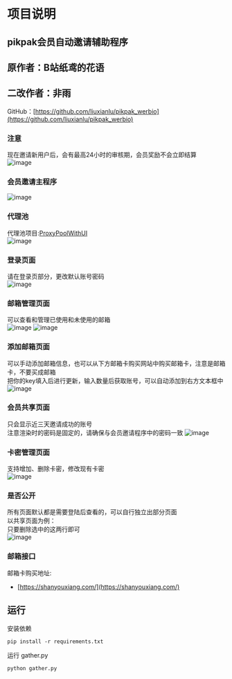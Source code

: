 


# 项目说明

## pikpak会员自动邀请辅助程序
## 原作者：B站纸鸢的花语
## 二改作者：非雨 
GitHub：[https://github.com/liuxianlu/pikpak_werbio](https://github.com/liuxianlu/pikpak_werbio)

### 注意
现在邀请新用户后，会有最高24小时的审核期，会员奖励不会立即结算  
![image](https://github.com/user-attachments/assets/29f795d0-bc14-48a7-884b-293c2701a613)

### 会员邀请主程序
![image](https://github.com/user-attachments/assets/cb68f956-921c-4f74-b844-32442184ae32)

### 代理池  
代理池项目:[ProxyPoolWithUI](https://github.com/OxOOo/ProxyPoolWithUI?tab=readme-ov-file)  
![image](https://github.com/user-attachments/assets/25e50193-59cf-4e39-8cb5-07d253c9730a)




### 登录页面
请在登录页部分，更改默认账号密码  
![image](https://github.com/user-attachments/assets/2f890414-ceea-44f4-b07e-88de4f3c9ef0)

### 邮箱管理页面
可以查看和管理已使用和未使用的邮箱  
![image](https://github.com/user-attachments/assets/6d37f883-857a-458b-95a0-e2b1da9f3558)
![image](https://github.com/user-attachments/assets/f3628ced-bb93-44b3-8987-4b6f6cebf9aa)

### 添加邮箱页面
可以手动添加邮箱信息，也可以从下方邮箱卡购买网站中购买邮箱卡，注意是邮箱卡，不要买成邮箱  
把你的key填入后进行更新，输入数量后获取账号，可以自动添加到右方文本框中  
![image](https://github.com/user-attachments/assets/9962762c-8974-48f0-a9d1-973e4234def0)


### 会员共享页面
只会显示近三天邀请成功的账号  
注意渲染时的密码是固定的，请确保与会员邀请程序中的密码一致
![image](https://github.com/user-attachments/assets/a3fc3c51-cc96-4917-9a9c-ddcec9478553)

### 卡密管理页面
支持增加、删除卡密，修改现有卡密  
![image](https://github.com/user-attachments/assets/795fafe7-820e-46d1-bbdd-5123bdac0a88)

### 是否公开
所有页面默认都是需要登陆后查看的，可以自行独立出部分页面  
以共享页面为例：  
只要删除选中的这两行即可  
![image](https://github.com/user-attachments/assets/253f1364-595c-4d00-8561-095da1587e0a)

### 邮箱接口
邮箱卡购买地址:
- [https://shanyouxiang.com/](https://shanyouxiang.com/)


## 运行
安装依赖 
```
pip install -r requirements.txt
```  
运行 gather.py
```
python gather.py
```
